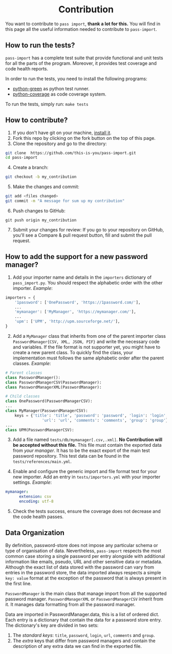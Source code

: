 <h1 align="center">Contribution</h1>

You want to contribute to `pass import`, **thank a lot for this.** You will find
in this page all the useful information needed to contribute to `pass-import`.

## How to run the tests?

`pass-import` has a complete test suite that provide functional and unit tests
for all the parts of the program. Moreover, it provides test coverage and code
health reports.

In order to run the tests, you need to install the following programs:
* [python-green][pgreen] as python test runner.
* [python-coverage][pcoverage] as code coverage system.

To run the tests, simply run: `make tests`


## How to contribute?

1. If you don't have git on your machine, [install it][git].
2. Fork this repo by clicking on the fork button on the top of this page.
3. Clone the repository and go to the directory:
```sh
git clone  https://github.com/this-is-you/pass-import.git
cd pass-import
```
4. Create a branch:
```sh
git checkout -b my_contribution
```
5. Make the changes and commit:
```sh
git add <files changed>
git commit -m "A message for sum up my contribution"
```
6. Push changes to GitHub:
```
git push origin my_contribution
```
7. Submit your changes for review: If you go to your repository on GitHub,
you'll see a Compare & pull request button, fill and submit the pull request.


## How to add the support for a new password manager?

1. Add your importer name and details in the `importers` dictionary of
`pass_import.py`. You should respect the alphabetic order with the other
importer. *Example*:
```python
importers = {
	'1password': ['OnePassword', 'https://1password.com/'],
	...
	'mymanager': ['MyManager', 'https://mymanager.com/'],
	...
	'upm': ['UPM', 'http://upm.sourceforge.net/'],
}
```

2. Add a `MyManager` class that inherits from one of the parent importer class
`PasswordManager{CSV, XML, JSON, PIF}` and write the necessary code and
variables. If the file format is not supporter yet, you might have to create a
new parent class. To quickly find the class, your implementation must follows
the same alphabetic order after the parent classes. *Example*:

```python
# Parent classes
class PasswordManager():
class PasswordManagerCSV(PasswordManager):
class PasswordManagerXML(PasswordManager):

# Child classes
class OnePassword(PasswordManagerCSV):
...
class MyManager(PasswordManagerCSV):
	keys = {'title': 'title', 'password': 'password', 'login': 'login',
			    'url': 'url', 'comments': 'comments', 'group': 'group'}
...
class UPM(PasswordManagerCSV):
```


3. Add a file named `tests/db/mymanager[.csv,.xml]`. **No Contribution
will be accepted without this file.** This file must contain the exported data
from *your manager*. It has to be the exact export of the main test password
repository. This test data can be found in the `tests/references/main.yml`.

4. Enable and configure the generic import and file format test for your new
importer. Add an entry in `tests/importers.yml` with your importer settings.
*Example*:
```yaml
mymanager:
      extension: csv
      encoding: utf-8
```

5. Check the tests success, ensure the coverage does not decrease and the code health passes.


## Data Organization

By definition, password-store does not impose any particular schema or type of
organisation of data. Nevertheless, `pass-import` respects the most common case
storing a single password per entry alongside with additional information like
emails, pseudo, URL and other sensitive data or metadata. Although the exact
list of data stored with the password can vary from entries in the password
store, the data imported always respects a simple `key: value` format at the
exception of the password that is always present in the first line.

`PasswordManager` is the main class that manage import from all the supported
password manager. `PasswordManagerXML` or `PasswordManagerCSV` inherit from it.
It manages data formatting from all the password manager.

Data are imported in PasswordManager.data, this is a list of ordered dict. Each
entry is a dictionary that contain the data for a password store entry. The
dictionary's key are divided in two sets:
1. The *standard keys*: `title`, `password`, `login`, `url`, `comments` and
`group`.
2. The *extra* keys that differ from password managers and contain the
description of any extra data we can find in the exported file.


[mt]: https://en.wikipedia.org/wiki/Mutation_testing
[pgreen]: https://github.com/CleanCut/green
[pcoverage]: http://nedbatchelder.com/code/coverage/
[git]: https://help.github.com/articles/set-up-git/
